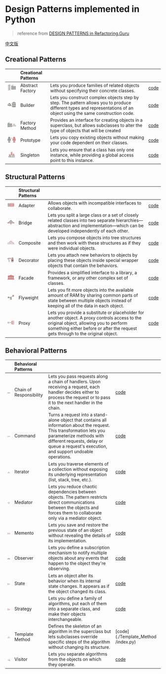 # Design Patterns implemented in Python

> reference from [DESIGN PATTERNS in Refactoring.Guru](https://refactoring.guru/design-patterns/python)

[中文版](./README-CN.md)

## Creational Patterns 

| |Creational Patterns|||
|:----|:----|:----|:----|
|![](./img/abstract-factory-mini.png) |Abstract Factory|Lets you produce families of related objects without specifying their concrete classes.|[code](Abstract_Factory/index.py)|
|![](img/builder-mini.png) |Builder |Lets you construct complex objects step by step. The pattern allows you to produce different types and representations of an object using the same construction code.|[code](Builder/index.py)|
|![](img/factory-method-mini.png) |Factory Method |Provides an interface for creating objects in a superclass, but allows subclasses to alter the type of objects that will be created|[code](Factory/index.py)
|![](img/prototype-mini.png) |Prototype|Lets you copy existing objects without making your code dependent on their classes.|[code](Prototype/index.py)|
|![](img/singleton-mini.png) |Singleton|Lets you ensure that a class has only one instance, while providing a global access point to this instance.|[code](Sngleton/index.py)|


## Structural Patterns

| |Structural Patterns|||
|:----|:----|:----|:----|
|![](img/adapter-mini.png) | Adapter | Allows objects with incompatible interfaces to collaborate. |[code](Adapter/index.py)|
|![](img/bridge-mini.png) | Bridge | Lets you split a large class or a set of closely related classes into two separate hierarchies—abstraction and implementation—which can be developed independently of each other.|[code](./Bridge/index.py)|
|![](img/composite-mini.png) | Composite | Lets you compose objects into tree structures and then work with these structures as if they were individual objects.|[code](./Composite/index.py)|
|![](img/decorator-mini.png) | Decorator | Lets you attach new behaviors to objects by placing these objects inside special wrapper objects that contain the behaviors.|[code](./Decorator/index.py)|
|![](img/facade-mini.png) | Facade | Provides a simplified interface to a library, a framework, or any other complex set of classes.|[code](./Facade/index.py)|
|![](img/flyweight-mini.png) | Flyweight | Lets you fit more objects into the available amount of RAM by sharing common parts of state between multiple objects instead of keeping all of the data in each object.|[code](./Flyweight/index.py)|
|![](img/proxy-mini.png) | Proxy | Lets you provide a substitute or placeholder for another object. A proxy controls access to the original object, allowing you to perform something either before or after the request gets through to the original object.|[code](./Proxy/index.py)|


## Behavioral Patterns

| |Behavioral Patterns|||
|:----|:----|:----|:----|
|![](/img/chain-of-responsibility-mini.png) | Chain of Responsibility | Lets you pass requests along a chain of handlers. Upon receiving a request, each handler decides either to process the request or to pass it to the next handler in the chain. |[code](./Chain/index.py)|
|![](img/command-mini.png) | Command | Turns a request into a stand-alone object that contains all information about the request. This transformation lets you parameterize methods with different requests, delay or queue a request's execution, and support undoable operations.|[code](./Command/index.py)|
|![](img/iterator-mini.png) | Iterator | Lets you traverse elements of a collection without exposing its underlying representation (list, stack, tree, etc.).|[code](./Iterator/index.py)|
|![](img/mediator-mini.png) | Mediator |Lets you reduce chaotic dependencies between objects. The pattern restricts direct communications between the objects and forces them to collaborate only via a mediator object. |[code](./Mediator/index.py)|
|![](img/memento-mini.png) | Memento | Lets you save and restore the previous state of an object without revealing the details of its implementation.|[code](./Memento/index.py)|
|![](img/observer-mini.png) | Observer | Lets you define a subscription mechanism to notify multiple objects about any events that happen to the object they're observing.|[code](./Observer/index.py)|
|![](img/state-mini.png) | State | Lets an object alter its behavior when its internal state changes. It appears as if the object changed its class.|[code](./State/index.py)|
|![](img/strategy-mini.png) | Strategy | Lets you define a family of algorithms, put each of them into a separate class, and make their objects interchangeable.|[code](./Strategy/index.py)|
|![](img/template-method-mini.png) | Template Method  | Defines the skeleton of an algorithm in the superclass but lets subclasses override specific steps of the algorithm without changing its structure.|[code](./Template_Method /index.py)|
|![](img/visitor-mini.png) | Visitor | Lets you separate algorithms from the objects on which they operate.|[code](./Visitor/index.py)|
